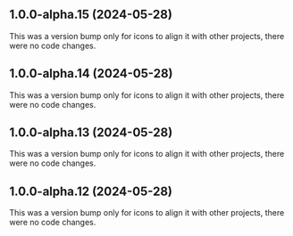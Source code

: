 ## 1.0.0-alpha.15 (2024-05-28)

This was a version bump only for icons to align it with other projects, there were no code changes.

## 1.0.0-alpha.14 (2024-05-28)

This was a version bump only for icons to align it with other projects, there were no code changes.

## 1.0.0-alpha.13 (2024-05-28)

This was a version bump only for icons to align it with other projects, there were no code changes.

## 1.0.0-alpha.12 (2024-05-28)

This was a version bump only for icons to align it with other projects, there were no code changes.